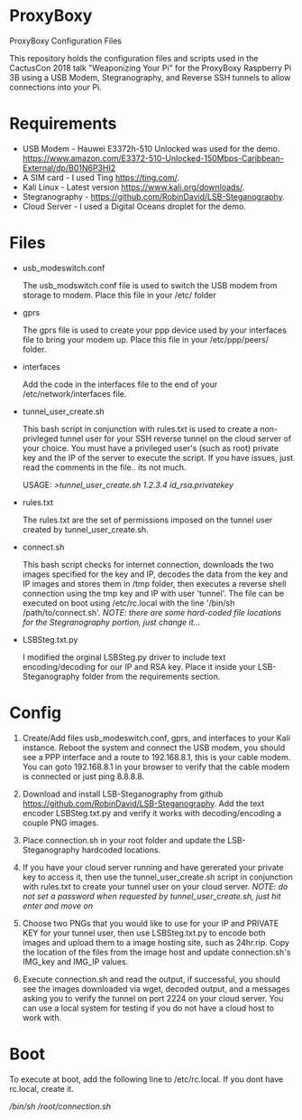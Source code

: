# ProxyBoxy
ProxyBoxy Configuration Files

This repository holds the configuration files and scripts used in the CactusCon 2018 talk "Weaponizing Your Pi" for the ProxyBoxy Raspberry Pi 3B using a USB Modem, Stegranography, and Reverse SSH tunnels to allow connections into your Pi.

# Requirements
- USB Modem - Hauwei E3372h-510 Unlocked was used for the demo. 
   https://www.amazon.com/E3372-510-Unlocked-150Mbps-Caribbean-External/dp/B01N6P3HI2
- A SIM card - I used Ting https://ting.com/.
- Kali Linux - Latest version https://www.kali.org/downloads/.
- Stegranography - https://github.com/RobinDavid/LSB-Steganography.
- Cloud Server - I used a Digital Oceans droplet for the demo.

# Files
- usb_modeswitch.conf

   The usb_modswitch.conf file is used to switch the USB modem from storage to modem.  Place this file in your /etc/ folder
- gprs 

   The gprs file is used to create your ppp device used by your interfaces file to bring your modem up. Place this file in your /etc/ppp/peers/ folder.
   
- interfaces

   Add the code in the interfaces file to the end of your /etc/network/interfaces file.
   
- tunnel_user_create.sh
   
   This bash script in conjunction with rules.txt is used to create a non-privleged tunnel user for your SSH reverse tunnel on the cloud server of your choice.  You must have a privileged user's (such as root) private key and the IP of the server to execute the script. If you have issues, just read the comments in the file.. its not much. 
   
   USAGE: *>tunnel_user_create.sh 1.2.3.4 id_rsa.privatekey*

- rules.txt

   The rules.txt are the set of permissions imposed on the tunnel user created by tunnel_user_create.sh. 

- connect.sh

   This bash script checks for internet connection, downloads the two images specified for the key and IP, decodes the data from the key and IP images and stores them in /tmp folder, then executes a reverse shell connection using the tmp key and IP with user 'tunnel'.  The file can be executed on boot using /etc/rc.local with the line '/bin/sh /path/to/connect.sh'. *NOTE: there are some hard-coded file locations for the Stegranography portion, just change it...* 
   
- LSBSteg.txt.py

  I modified the orginal LSBSteg.py driver to include text encoding/decoding for our IP and RSA key.  Place it inside your LSB-Steganography folder from the requirements section. 
  
# Config

1. Create/Add files usb_modeswitch.conf, gprs, and interfaces to your Kali instance.  Reboot the system and connect the USB modem, you should see a PPP interface and a route to 192.168.8.1, this is your cable modem.  You can goto 192.168.8.1 in your browser to verify that the cable modem is connected or just ping 8.8.8.8.  

2. Download and install LSB-Steganography from github https://github.com/RobinDavid/LSB-Steganography.  Add the text encoder LSBSteg.txt.py and verify it works with decoding/encoding a couple PNG images. 

3. Place connection.sh in your root folder and update the LSB-Steganography hardcoded locations. 

4. If you have your cloud server running and have gererated your private key to access it, then use the tunnel_user_create.sh script in conjunction with rules.txt to create your tunnel user on your cloud server. *NOTE: do not set a password when requested by tunnel_user_create.sh, just hit enter and move on*

5. Choose two PNGs that you would like to use for your IP and PRIVATE KEY for your tunnel user, then use LSBSteg.txt.py to encode both images and upload them to a image hosting site, such as 24hr.rip.  Copy the location of the files from the image host and update connection.sh's IMG_key and IMG_IP values. 

6. Execute connection.sh and read the output, if successful, you should see the images downloaded via wget, decoded output, and a messages asking you to verify the tunnel on port 2224 on your cloud server.  You can use a local system for testing if you do not have a cloud host to work with. 

 
# Boot

To execute at boot, add the following line to /etc/rc.local.  If you dont have rc.local, create it. 

*/bin/sh /root/connection.sh*
